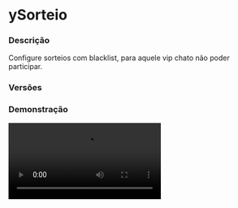 # ySorteio
<secondary-label ref="utility"/>

### Descrição
Configure sorteios com blacklist, para aquele vip chato não poder participar.

### Versões
<secondary-label ref="1.8"/>
<secondary-label ref="1.9"/>
<secondary-label ref="1.10"/>
<secondary-label ref="1.11"/>
<secondary-label ref="1.12"/>
<secondary-label ref="1.13"/>
<secondary-label ref="1.14"/>
<secondary-label ref="1.15"/>
<secondary-label ref="1.16"/>
<secondary-label ref="1.17"/>
<secondary-label ref="1.18"/>
<secondary-label ref="1.19"/>
<secondary-label ref="1.20"/>

### Demonstração
<video src="//www.youtube.com/watch?v=sYiUV0cyfIU"/>


<chapter title="Comandos" id="commands" collapsible="true">
<code-block lang="plain text">/sorteio - Veja todos os comandos disponíveis.
/sorteio help - Ver todos os comandos do plugin.
/sorteio lista - Ver a lista de sorteios.
/sorteio iniciar - Iniciar um sorteio.
/sorteio parar - Parar um sorteio.
/sorteio reload - Recarrega as configurações</code-block>
</chapter>

<chapter title="Permissões" id="permissions" collapsible="true">
<code-block lang="plain text">ysorteio.admin - Permissão para todos os comandos.</code-block>
</chapter>

## Configuração
<primary-label ref="config"/>
Confira os arquivos de configuração deste plugin e revise os detalhes para garantir uma implementação correta.

<chapter title="Arquivos de Configuração" collapsible="true">
<chapter title="Estrutura do diretório" collapsible="false">
<code-block lang="plain text" ignore-vars="true">
Estrutura do diretório:
└── ySorteio/
    ├── config.yml
    ├── recompensas.yml
    └── sorteios.yml
</code-block>
</chapter>

<chapter title="config.yml" collapsible="true">
<code-block lang="yaml" ignore-vars="true">
<![CDATA[
# Comandos e aliases do plugin
Comando:
  Sorteio:
    Comando: 'sorteio'
    Aliases: [ sortear, giveaway ]
# Opções gerais do plugin
Opcoes:
  # Quantia de vezes que irá mandar a mensagem "Sorteando"
  # Deixe 0 para ser a quantia de jogadores no servidor
  Vezes: 5
# Autostart de sorteios
Autostart:
  vip:
    # nome do sorteio
    # deixe 'random' para ser um aleatório
    Sorteio: 'random'
    # todos, segunda, terca, quarta, quinta, sexta, sabado, domingo
    # dia-hora-minuto-segundo
    Horario: 'todos-00:00:01'
# Mensagens gerais do plugin
Mensagens:
  Permissao: '&cVocê não tem permissão para isso.'
  Quantia: '&cNão foi possível realizar o sorteio por falta de jogadores.'
  Parou: '&cO sorteio foi cancelado por um administrador.'
  Ocorrendo: '&cJá existe um sorteio ocorrendo.'
  NaoOcorrendo: '&cNão existe um sorteio ocorrendo.'
  Iniciado: '&aSorteio iniciado com sucesso.'
  Parado: '&aSorteio parado com sucesso.'
  Help: |
     &bLista de &6comandos:
     &f> &3/sorteio help &8- &7Aparece esta mensagem.
     &f> &3/sorteio lista &8- &7Ver os tipos de sorteios disponíveis.
     &f> &3/sorteio iniciar <nome> &8- &7Iniciar um sorteio.
     &f> &3/sorteio parar &8- &7Iniciar um sorteio.
  Existe: |
    &cEste sorteio não existe.
    &cDisponíveis: &7{lista}&c.
  Lista: |
    &bDisponíveis: &7{lista}&c.
]]>
</code-block>
</chapter>

<chapter title="recompensas.yml" collapsible="true">
<code-block lang="yaml" ignore-vars="true">
<![CDATA[
Recompensas:
  Reco1:
    # Só será dado o item se os comandos estiverem em false.
    # Item que será dado ao jogador.
    Item:
      CustomSkull: false
      URL: ''
      ID: 1
      Data: 0
      Name: '&8Pedra'
      Amount: 64
      Lore:
        - '&aEu valho muito!'
      # Caso não queira deixe:
      # Enchants:
      # - ''
      Enchants:
        - ''
    # Só será executado o comando se o "Use" estiver em true.
    # Comandos que serão executados no jogador.
    Command:
      Use: false
      List:
        - 'give {player} stone 1'

]]>
</code-block>
</chapter>

<chapter title="sorteios.yml" collapsible="true">
<code-block lang="yaml" ignore-vars="true">
<![CDATA[
Sorteios:
  VIP:
    # Permissão que caso o jogador a tenha, não irá participar do sorteio
    # ou seja: PERMISSÃO DE BLACKLIST
    # deixe '' (vazio) para não usar
    Permissao: 'ysorteio.vip.naoparticipar'
    # Participar do sorteio apenas se estiver vinculado (yDiscordHook)
    Vinculado: false
    # Mensagens do sorteio
    Mensagens:
      Iniciou:
        Title: '&bIniciando sorteio...'
        Actionbar: '&bIniciando sorteio...'
        Chat: []
      Sorteando:
        Title: '&6Sorteando...<nl>&e{player}'
        Actionbar: '&7Sorteando vencedor...'
        Chat: []
      Ganhou global:
        Title: '&6Vencedor sorteado!<nl>&e{player}'
        Actionbar: '&6Vencedor do sorteio: &8{player}&6.'
        Chat:
          - ''
          - '&6&lSORTEIO: &fO jogador &e{player}&f ganhou o sorteio do &eVIP&f!'
          - ''
      Ganhou player:
        Title: '&6Vencedor sorteado!<nl>&e{player}'
        Actionbar: '&6Vencedor do sorteio: &8{player}&6.'
        Chat:
          - ''
          - '&6&lSORTEIO: &fVocê ganhou o sorteio do &eVIP&f!'
          - ''
    # chance,recompensa
    Recompensas:
      - '100,Reco1'
]]>
</code-block>
</chapter>

</chapter>


## Erros comuns
<primary-label ref="errors"/>

Antes de configurar o plugin, revise os pontos listados aqui para evitar problemas frequentes durante a configuração.

<seealso style="cards">
    <category ref="wrs">
        <a href="yplugins.md"></a>        <a href="https://ystoreplugins.com.br/plugins/detalhes/11-ySorteio">Site do plugin ySorteio</a>
    </category>
</seealso>